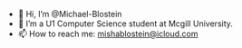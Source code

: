 - 👋 Hi, I’m @Michael-Blostein
- 👀 I’m a U1 Computer Science student at Mcgill University.
- 📫 How to reach me: mishablostein@icloud.com

<!---
Michael-Blostein/Michael-Blostein is a ✨ special ✨ repository because its `README.md` (this file) appears on your GitHub profile.
You can click the Preview link to take a look at your changes.
--->
